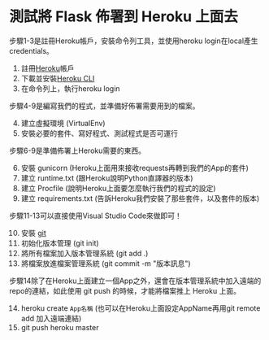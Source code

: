 # 測試將 Flask 佈署到 Heroku 上面去

步驟1-3是註冊Heroku帳戶，安裝命令列工具，並使用heroku login在local產生credentials。

1. 註冊[Heroku](https://www.heroku.com/)帳戶
2. 下載並安裝[Heroku CLI](https://devcenter.heroku.com/articles/heroku-cli)
3. 在命令列上，執行heroku login

步驟4-9是編寫我們的程式，並準備好佈署需要用到的檔案。

4. 建立虛擬環境 (VirtualEnv)
5. 安裝必要的套件、寫好程式、測試程式是否可運行

步驟6-9是準備佈署上Heroku需要的東西。

6. 安裝 gunicorn (Heroku上面用來接收requests再轉到我們的App的套件)
7. 建立 runtime.txt (跟Heroku說明Python直譯器的版本)
8. 建立 Procfile (說明Heroku上面要怎麼執行我們的程式的設定)
9.  建立 requirements.txt (告訴Heroku我們安裝了那些套件，以及套件的版本)

步驟11-13可以直接使用Visual Studio Code來做即可！

10. 安裝 [git](https://git-scm.com/)
11. 初始化版本管理 (git init)
12. 將所有檔案加入版本管理系統 (git add .)
13. 將檔案放進檔案管理系統 (git commit -m "版本訊息")

步驟14除了在Heroku上面建立一個App之外，還會在版本管理系統中加入遠端的repo的連結，如此使用 git push 的時候，才能將檔案推上 Heroku 上面。

14. heroku create `App名稱` (也可以在Heroku上面設定AppName再用git remote add 加入遠端連結)
15. git push heroku master